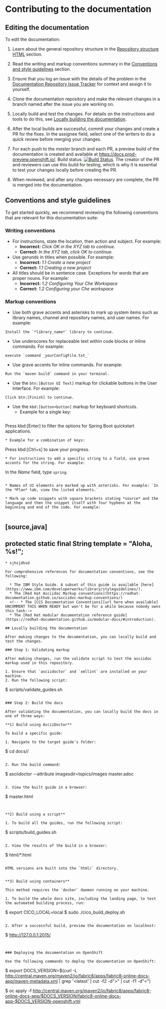 # Contributing to the documentation

## Editing the documentation

To edit the documentation:

1. Learn about the general repository structure in the [Repository structure HTML](./README.md#repository-structure) section.

2. Read the writing and markup conventions summary in the [Conventions and style guidelines](#conventions-and-style-guidelines) section.

3. Ensure that you log an issue with the details of the problem in the [Documentation Repository Issue Tracker](https://github.com/fabric8io/fabric8-online-docs/issues) for context and assign it to yourself.

4. Clone the documentation repository and make the relevant changes in a branch named after the issue you are working on.

5. Locally build and test the changes. For details on the instructions and tools to do this, see [Locally building the documentation](#locally-building-the-documentation).

6. After the local builds are successful, commit your changes and create a PR for the fixes. In the assignee field, select one of the writers to do a quick review before merging your changes. 

7. For each push to the *master* branch and each PR, a preview build of the documentation is created and available at https://docs.prod-preview.openshift.io/. Build status: [![Build Status](https://ci.centos.org/view/Devtools/job/devtools-fabric8-online-docs-build-master/badge/icon)](https://ci.centos.org/view/Devtools/job/devtools-fabric8-online-docs-build-master/). The creator of the PR and reviewers can use this build for testing, which is why it is essential to test your changes locally before creating the PR.

8. When reviewed, and after any changes necessary are complete, the PR is merged into the documentation.


## Conventions and style guidelines

To get started quickly, we recommend reviewing the following conventions that are relevant for this documentation suite:

### Writing conventions

* For instructions, state the location, then action and subject. For example:
  * **Incorrect:** *Click OK in the XYZ tab to continue.*
  * **Correct:** *In the XYZ tab, click OK to continue.*
* Use gerunds in titles when possible. For example:
  * **Incorrect:** *1.1 Create a new project*
  * **Correct:** *1.1 Creating a new project*
* All titles should be in sentence case. Exceptions for words that are proper nouns. For example:
  * **Incorrect:** *1.2 Configuring Your Che Workspace*
  * **Correct:** *1.2 Configuring your Che workspace*
  
### Markup conventions 

* Use both grave accents and asterisks to mark up system items such as library names, channel and repository names, and user names. For example:
```
Install the `*library_name*` library to continue.
```
* Use underscores for replaceable text within code blocks or inline commands. For example:
```
execute `command _yourConfigFile.txt_`
```
* Use grave accents for inline commands. For example: 
```
Run the `maven build` command in your terminal.
```
* Use the `btn:[Button UI Text]` markup for clickable buttons in the User Interface. For example:
```
Click btn:[Finish] to continue.
```
* Use the `kbd:[button+button]` markup for keyboard shortcuts.
  * Example for a single key: 
  ```
Press kbd:[Enter] to filter the options for Spring Boot quickstart applications.
  ```
  * Example for a combination of keys: 
```
Press kbd:[Ctrl+s] to save your progress.
```
* For instructions to add a specific string to a field, use grave accents for the string. For example:
```
In the *Name* field, type `spring`.
```

* Names of UI elements are marked up with asterisks. For example: `In the *Plan* tab, view the listed elements.` 

* Mark up code snippets with square brackets stating *source* and the language and then the snippet itself with four hyphens at the beginning and end of the code. For example:
  
```
[source,java]
----
  protected static final String template = "Aloha, %s!";
----
```
* sjhsjdhsd

For comprehensive references for documentation conventions, see the following:

  * The IBM Style Guide. A subset of this guide is available [here](https://www.ibm.com/developerworks/library/styleguidelines/).
  * The [Red Hat Asciidoc Markup conventions](https://redhat-documentation.github.io/asciidoc-markup-conventions/)
  <!-- * The [CCS Documentation Conventions][url here when available] UNCOMMENT THIS WHEN READY but won't be for a while because nobody owns this task-->
  * The [Red Hat modular documentation reference guide](https://redhat-documentation.github.io/modular-docs/#introduction).

## Locally building the documentation

After making changes to the documentation, you can locally build and test the changes. 

### Step 1: Validating markup

After making changes, run the validate script to test the asciidoc markup used in this repository. 

1. Ensure that `asciidoctor` and `xmllint` are installed on your machine.
2. Run the following script:
```
$ scripts/validate_guides.sh
```

### Step 2: Build the docs

After validating the documentation, you can locally build the docs in one of three ways:

**1) Build using AsciiDoctor**

To build a specific guide:

1. Navigate to the target guide's folder:
```
$ cd docs/<guide>/
```

2. Run the build command:
```
$ asciidoctor --attribute imagesdir=topics/images master.adoc
```

3. View the built guide in a browser:
``` 
$ <www-browser-of-choice> master.html
```


**2) Build using a script**

1. To build all the guides, run the following script:
```
$ scripts/build_guides.sh
```

2. View the results of the build in a browser:
```
$ <www-browser-of-choice> html/*.html
```

HTML versions are built into the `html/` directory.


**3) Build using containers**

This method requires the `docker` daemon running on your machine. 

1. To build the whole docs site, including the landing page, to test the automated building process, run:
```
$ export CICO_LOCAL=local
$ sudo ./cico_build_deploy.sh
```

2. After a successful build, preview the documentation on localhost:
```
$ <www-browser-of-choice> http://127.0.0.1:2015/
```


### Deploying the documentation on OpenShift

Use the following commands to deploy the documentation on OpenShift:
```
$ export DOCS_VERSION=$(curl -L http://central.maven.org/maven2/io/fabric8/apps/fabric8-online-docs-app/maven-metadata.xml | grep '<latest' | cut -f2 -d">" | cut -f1 -d"<")

$ oc apply -f http://central.maven.org/maven2/io/fabric8/apps/fabric8-online-docs-app/$DOCS_VERSION/fabric8-online-docs-app-$DOCS_VERSION-openshift.yml
```
